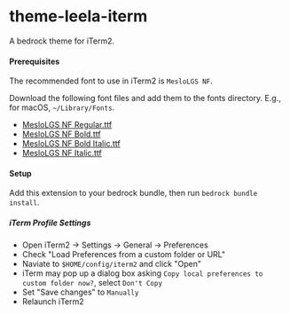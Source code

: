 # theme-leela-iterm

A bedrock theme for iTerm2.

#### Prerequisites

The recommended font to use in iTerm2 is `MesloLGS NF`.

Download the following font files and add them to the fonts directory. E.g., for macOS, `~/Library/Fonts`.

- [MesloLGS NF Regular.ttf](https://github.com/romkatv/powerlevel10k-media/blob/master/MesloLGS%20NF%20Regular.ttf)
- [MesloLGS NF Bold.ttf](https://github.com/romkatv/powerlevel10k-media/blob/master/MesloLGS%20NF%20Bold.ttf)
- [MesloLGS NF Bold Italic.ttf](https://github.com/romkatv/powerlevel10k-media/blob/master/MesloLGS%20NF%20Bold%20Italic.ttf)
- [MesloLGS NF Italic.ttf](https://github.com/romkatv/powerlevel10k-media/blob/master/MesloLGS%20NF%20Italic.ttf)

#### Setup

Add this extension to your bedrock bundle, then run `bedrock bundle install`.

##### iTerm Profile Settings

- Open iTerm2 -> Settings -> General -> Preferences
- Check "Load Preferences from a custom folder or URL"
- Naviate to `$HOME/config/iterm2` and click "Open"
- iTerm may pop up a dialog box asking `Copy local preferences to custom folder now?`, select `Don't Copy`
- Set "Save changes" to `Manually`
- Relaunch iTerm2
